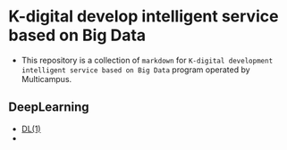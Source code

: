 # K-digital develop intelligent service based on Big Data 

* This repository is a collection of  `markdown` for `K-digital development intelligent service based on Big Data` program operated by Multicampus.

## DeepLearning

* [DL(1)](./0824/0824_DeepLearning1.md)
* 

